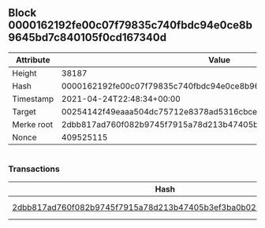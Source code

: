 ## Block 0000162192fe00c07f79835c740fbdc94e0ce8b9645bd7c840105f0cd167340d

Attribute | Value
--- | ---
Height | 38187
Hash | 0000162192fe00c07f79835c740fbdc94e0ce8b9645bd7c840105f0cd167340d
Timestamp | 2021-04-24T22:48:34+00:00
Target | 00254142f49eaaa504dc75712e8378ad5316cbcead634704b3734b6271167cc4
Merke root | 2dbb817ad760f082b9745f7915a78d213b47405b3ef3ba0b023cd4526f1cffae
Nonce | 409525115

```

```

### Transactions

Hash | Amount
--- | ---
[2dbb817ad760f082b9745f7915a78d213b47405b3ef3ba0b023cd4526f1cffae](2dbb817ad760f082b9745f7915a78d213b47405b3ef3ba0b023cd4526f1cffae.md) | 10.00000000 SKEPTI 

